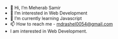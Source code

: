 - 👋 Hi, I’m Meherab Samir
- 👀 I’m interested in Web Development
- 🌱 I’m currently learning Javascript
- 📫 How to reach me - mdrashel0054@gmail.com 
- I am interested in Web Development.

<!---
12MHS/12MHS is a ✨ special ✨ repository because its `README.md` (this file) appears on your GitHub profile.
You can click the Preview link to take a look at your changes.
--->
